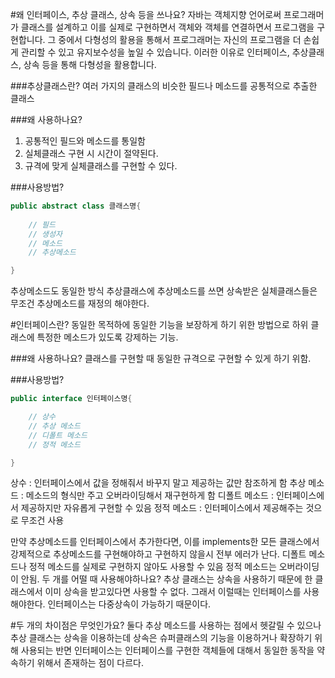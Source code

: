 #왜 인터페이스, 추상 클래스, 상속 등을 쓰나요?
자바는 객체지향 언어로써 프로그래머가 클래스를 설계하고 이를 실제로 구현하면서 객체와 객체를 연결하면서 프로그램을 구현합니다. 그 중에서 다형성의 활용을 통해서 프로그래머는 자신의 프로그램을 더 손쉽게 관리할 수 있고 유지보수성을 높일 수 있습니다. 이러한 이유로 인터페이스, 추상클래스, 상속 등을 통해 다형성을 활용합니다.

###추상클래스란?
여러 가지의 클래스의 비슷한 필드나 메소드를 공통적으로 추출한 클래스

###왜 사용하나요?
1. 공통적인 필드와 메소드를 통일함
2. 실체클래스 구현 시 시간이 절약된다.
3. 규격에 맞게 실체클래스를 구현할 수 있다.

###사용방법?
```java
public abstract class 클래스명{
	
	// 필드
	// 생성자
	// 메소드
	// 추상메소드

}
```
추상메소드도 동일한 방식
추상클래스에 추상메소드를 쓰면 상속받은 실체클래스들은 무조건 추상메소드를 재정의 해야한다.

#인터페이스란?
동일한 목적하에 동일한 기능을 보장하게 하기 위한 방법으로 하위 클래스에 특정한 메소드가 있도록 강제하는 기능.

###왜 사용하나요?
클래스를 구현할 때 동일한 규격으로 구현할 수 있게 하기 위함.

###사용방법?
```java
public interface 인터페이스명{

	// 상수
	// 추상 메소드
	// 디폴트 메소드
	// 정적 메소드

}
```
상수 : 인터페이스에서 값을 정해줘서 바꾸지 말고 제공하는 값만 참조하게 함
추상 메소드 : 메소드의 형식만 주고 오버라이딩해서 재구현하게 함
디폴트 메소드 : 인터페이스에서 제공하지만 자유롭게 구현할 수 있음
정적 메소드 : 인터페이스에서 제공해주는 것으로 무조건 사용

만약 추상메소드를 인터페이스에서 추가한다면, 이를 implements한 모든 클래스에서 강제적으로 추상메소드를 구현해야하고 구현하지 않을시 전부 에러가 난다. 
디폴트 메소드나 정적 메소드를 실제로 구현하지 않아도 사용할 수 있음
정적 메소드는 오버라이딩이 안됨.
두 개를 어떨 때 사용해야하나요?
추상 클래스는 상속을 사용하기 때문에 한 클래스에서 이미 상속을 받고있다면 사용할 수 없다. 그래서 이럴때는 인터페이스를 사용해야한다. 인터페이스는 다중상속이 가능하기 때문이다.

#두 개의 차이점은 무엇인가요?
둘다 추상 메소드를 사용하는 점에서 헷갈릴 수 있으나 추상 클래스는 상속을 이용하는데 상속은 슈퍼클래스의 기능을 이용하거나 확장하기 위해 사용되는 반면 인터페이스는 인터페이스를 구현한 객체들에 대해서 동일한 동작을 약속하기 위해서 존재하는 점이 다르다. 






